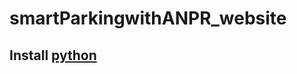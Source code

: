 # smartParkingwithANPR_website

## Install [python]([https://www.google.com](https://www.python.org/downloads/)) 
